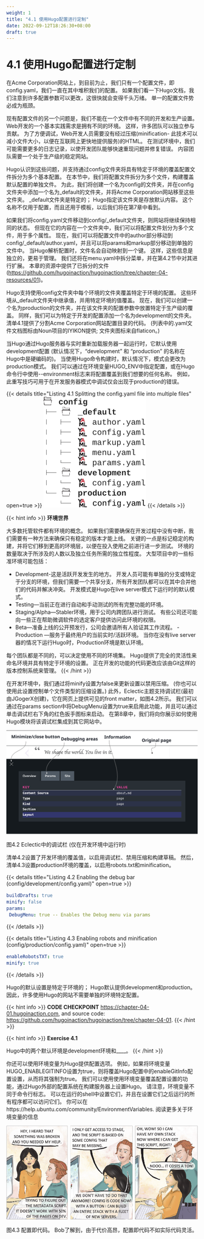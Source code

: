 ```yaml
---
weight: 1
title: "4.1 使用Hugo配置进行定制"
date: 2022-09-12T18:26:30+08:00
draft: true
---
```


# 4.1 使用Hugo配置进行定制

在Acme Corporation网站上，到目前为止，我们只有一个配置文件，即config.yaml，我们一直在其中堆积我们的配置。 如果我们看一下Hugo文档，我们注意到许多配置参数可以更改，这很快就会变得千头万绪。 单一的配置文件势必成为瓶颈。

现有配置文件的另一个问题是，我们不能在一个文件中有不同的开发和生产设置。 Web开发的一个基本实践需求是拥有不同的环境。 这样，许多团队可以独立参与贡献。 为了方便调试，Web开发人员需要没有经过压缩(minification- 此技术可以减小文件大小，以便在互联网上更快地提供服务)的HTML。 在测试环境中，我们可能需要更多的日志记录，以使开发团队能够快速重现问题并修复错误。 内容团队需要一个处于生产级的稳定网站。

Hugo认识到这些问题，并支持通过config文件夹将具有特定于环境的覆盖配置文件拆分为多个基本配置。 在本节中，我们将配置文件拆分为多个文件，构建覆盖默认配置的单独文件。 为此，我们将创建一个名为config的文件夹，并在config文件夹中添加一个名为_default的文件夹，并将Acme Corporation网站移至这些文件夹。 _default文件夹是特定的； Hugo指定该文件夹是存放默认内容。 这个名称不仅用于配置，而且还用于模板，以后我们将在第7章中看到。

如果我们将config.yaml文件移动到config/_default文件夹，则网站将继续保持相同的状态。 但现在它的内容在一个文件夹中，我们可以将配置文件划分为多个文件，用于多个属性。 现在，我们可以将配置文件中的author部分移动到config/_default/author.yaml，并且可以将params和markup部分移动到单独的文件中。 当Hugo解析配置时，文件名会自动映射到一个键。 这样，这些信息是独立的，更易于管理。 我们还将在menu.yaml中拆分菜单，并在第4.2节中对其进行扩展。 本章的资源中提供了已拆分的文件 (https://github.com/hugoinaction/hugoinaction/tree/chapter-04-resources/01)。

Hugo支持使用config文件夹中每个环境的文件夹覆盖特定于环境的配置。 这些环境从_default文件夹中继承值，并用特定环境的值覆盖。 现在，我们可以创建一个名为production的文件夹，并在该文件夹的配置参数中放置特定于生产级的覆盖。 同样，我们可以为特定于开发的配置添加一个名为development的文件夹。 清单4.1提供了分割Acme Corporation网站配置目录的代码。 (列表中的.yaml文件文档图标由Noun项目的IYIKON提供; 文件夹图标来自flaticon。)

当Hugo通过Hugo服务器与实时重新加载服务器一起运行时，它默认使用development配置 (默认情况下，“development” 和 “production” 的名称在Hugo中是硬编码的)。 当使用Hugo命令构建时，默认情况下，模式会更改为production模式。 我们可以通过在环境变量HUGO_ENV中指定配置，或在Hugo命令行中使用--environment标志来将配置覆盖到我们想要的任何名称。 例如，此重写技巧可用于在开发服务器模式中调试仅会出现于production的错误。

{{< details title="Listing 4.1 Splitting the config.yaml file into multiple files" open=true >}}
![Listing4.1](Listing4.1.svg)
{{< /details >}}    

{{< hint info >}}
**环境世界**

大多数托管软件都有环境的概念。 如果我们需要确保在开发过程中没有中断，我们需要有一种方法来确保只有稳定的版本才能上线。 关键的一点是标记稳定的构建，并将它们移到更高的环境层，以便在投入使用之前进行进一步测试。 环境的数量取决于所涉及的人数以及独立任务所需的独立性程度。 大型项目中的一些标准环境可能包括：
- Development-这是活跃开发发生的地方。 开发人员可能有单独的分支或特定于分支的环境，但我们需要一个共享分支，所有开发团队都可以在其中合并他们的代码并解决冲突。 开发模式是Hugo在live server模式下运行时的默认模式。
- Testing—当前正在进行自动和手动测试的所有完整功能的环境。
- Staging/Alpha—Stabler环境，用于公司内跨团队进行测试。 有些公司还可能向一些正在帮助微调软件的选定客户提供访问此环境的权限。
- Beta—准备上线的公开预发行，公司会邀请所有人验证其工作流程。
-Production —服务于最终用户的当前实时/活跃环境。 当你在没有live server器的情况下运行Hugo时，Production环境是默认环境。

每个团队都是不同的，可以决定使用不同的环境集。 Hugo提供了完全的灵活性来命名环境并具有特定于环境的设置。 正在开发的功能的代码更改应该由Git这样的版本控制系统来管理。
{{< /hint >}}


在开发环境中，我们通过将minify设置为false来更新设置以禁用压缩。 (你也可以使用此设置控制单个文件类型的压缩设置。) 此外，Eclectic主题支持调试栏(最初由JGogerX创建)，它在网页上提供可见的front matter，如图4.2所示。 我们可以通过在params section中将DebugMenu设置为true来启用此功能，并且可以通过单击调试栏右下角的红色扳手图标来启动。 在第8章中，我们将向你展示如何使用Hugo模块将该调试栏集成到其它网站中。

![Figure4.2](Figure4.2.svg)

图4.2 Eclectic中的调试栏 (仅在开发环境中运行时)

清单4.2设置了开发环境的覆盖值，以启用调试栏、禁用压缩和构建草稿。 然后，清单4.3设置production环境的覆盖，以启用robots.txt和minification。

{{< details title="Listing 4.2  Enabling the debug bar (config/development/config.yaml)" open=true >}}
```yaml
buildDrafts: true 
minify: false 
params: 
 DebugMenu: true -- Enables the Debug menu via params
```
{{< /details >}}

{{< details title="Listing 4.3 Enabling robots and minification (config/production/config.yaml)" open=true >}}
```yaml
enableRobotsTXT: true 
minify: true
```
{{< /details >}}

Hugo的默认设置是特定于环境的； Hugo默认提供development和production。 因此，许多使用Hugo的网站不需要单独的环境特定配置。

{{< hint info >}}
**CODE CHECKPOINT**     https://chapter-04-01.hugoinaction.com, and source code: https://github.com/hugoinaction/hugoinaction/tree/chapter-04-01.
{{< /hint >}}

{{< hint info >}}
**Exercise 4.1**

Hugo中的两个默认环境是development环境和____。
{{< /hint >}}

你还可以使用环境变量为Hugo提供配置选项。 例如，如果将环境变量HUGO_ENABLEGITINFO设置为true，则将覆盖Hugo配置中的enableGitInfo配置设置，从而将其强制为true。 我们可以使用使用环境变量覆盖配置设置的功能，通过Hugo外部的配置系统在构建服务器上设置Hugo。 请注意，环境变量不同于命令行标志。 可以在运行的shell中设置它们，并且在设置它们之后运行的所有程序都可以访问它们。 你可以在https://help.ubuntu.com/community/EnvironmentVariables. 阅读更多关于环境变量的信息

![Figure4.3](Figure4.3.svg)

图4.3 配置即代码。 Bob了解到，由于代价高昂，配置即代码不如实际代码灵活。